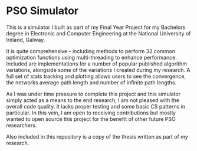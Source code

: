# PSO Simulator

This is a simulator I built as part of my Final Year Project for my Bachelors degree in Electronic and Computer Engineering at the National University of Ireland, Galway.

It is quite comprehensive - including methods to perform 32 common optimization functions using multi-threading to enhance performance.
Included are implementations for a number of popular published algorithm variations, alongside some of the variations I created during my research.
A full set of stats tracking and plotting allows users to see the convergence, the networks average path length and number of infinite path lengths.

As I was under time pressure to complete this project and this simulator simply acted as a means to the end research, I am not pleased with the overall code quality.
It lacks proper testing and some basic CS patterns in particular. In this vein, I am open to receiving contributions but mostly wanted to open source this project for the benefit of other future PSO researchers.

Also included in this repository is a copy of the thesis written as part of my research.
